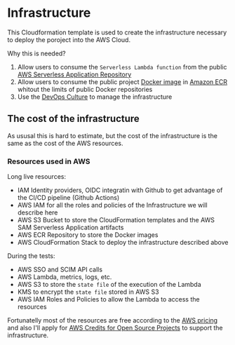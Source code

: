 # Infrastructure

This Cloudformation template is used to create the infrastructure necessary to deploy the poroject into the AWS Cloud.

Why this is needed?

1. Allow users to consume the `Serverless Lambda function` from the public [AWS Serverless Application Repository](https://aws.amazon.com/es/serverless/serverlessrepo/)
2. Allow users to consume the public project [Docker image](https://gallery.ecr.aws/l2n7y5s7/slashdevops/idp-scim-sync) in [Amazon ECR](https://aws.amazon.com/es/ecr/) whitout the limits of public Docker repositories
3. Use the [DevOps Culture](https://aws.amazon.com/devops/what-is-devops/) to manage the infrastructure

## The cost of the infrastructure

As ususal this is hard to estimate, but the cost of the infrastructure is the same as the cost of the AWS resources.

### Resources used in AWS

Long live resources:

* IAM Identity providers, OIDC integratin with Github to get advantage of the CI/CD pipeline (Github Actions)
* AWS IAM for all the roles and policies of the Infrastructure we will describe here
* AWS S3 Bucket to store the CloudFormation templates and the AWS SAM Serverless Application artifacts
* AWS ECR Repository to store the Docker images
* AWS CloudFormation Stack to deploy the infrastructure described above

During the tests:

* AWS SSO and SCIM API calls
* AWS Lambda, metrics, logs, etc.
* AWS S3 to store the `state file` of the execution of the Lambda
* KMS to encrypt the `state file` stored in AWS S3
* AWS IAM Roles and Policies to allow the Lambda to access the resources

Fortunatelly most of the resources are free according to the [AWS pricing](https://aws.amazon.com/pricing/) and also I'll apply for [AWS Credits for Open Source Projects](https://pages.awscloud.com/AWS-Credits-for-Open-Source-Projects) to support the infrastructure.
